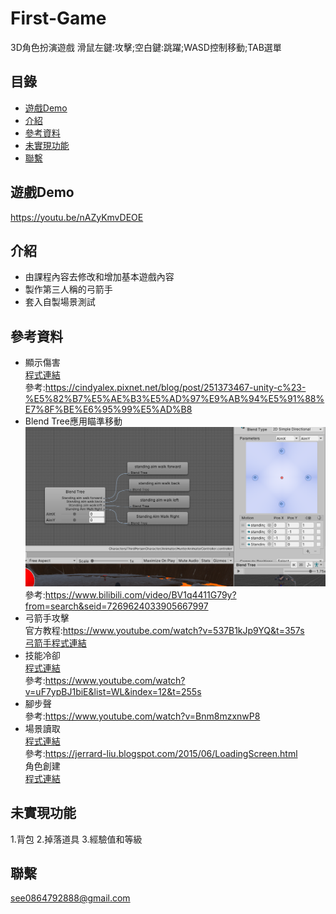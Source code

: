 # First-Game
3D角色扮演遊戲
滑鼠左鍵:攻擊;空白鍵:跳躍;WASD控制移動;TAB選單
## 目錄
* [遊戲Demo](#遊戲Demo)
* [介紹](#介紹)
* [參考資料](#參考資料)
* [未實現功能](#未實現功能)
* [聯繫](#聯繫)
## 遊戲Demo <br />
https://youtu.be/nAZyKmvDEOE
## 介紹
* 由課程內容去修改和增加基本遊戲內容
* 製作第三人稱的弓箭手
* 套入自製場景測試
## 參考資料
* 顯示傷害<br />
[程式連結](./Scripts/MagicAI/GetDamage.cs)<br />
參考:https://cindyalex.pixnet.net/blog/post/251373467-unity-c%23-%E5%82%B7%E5%AE%B3%E5%AD%97%E9%AB%94%E5%91%88%E7%8F%BE%E6%95%99%E5%AD%B8<br />
* Blend Tree應用瞄準移動<br />
![Animator](./設定/弓箭手瞄準移動.png)
參考:https://www.bilibili.com/video/BV1q4411G79y?from=search&seid=7269624033905667997<br />
* 弓箭手攻擊<br />
官方教程:https://www.youtube.com/watch?v=537B1kJp9YQ&t=357s<br />
[弓箭手程式連結](./Scripts/Hunter/)<br />
* 技能冷卻<br />
[程式連結](./Scripts/Warrior/SkillIitem.cs)<br />
參考:https://www.youtube.com/watch?v=uF7ypBJ1biE&list=WL&index=12&t=255s<br />
* 腳步聲<br />
參考:https://www.youtube.com/watch?v=Bnm8mzxnwP8<br />
* 場景讀取<br />
[程式連結](./Scripts/Game/GameButton.cs)<br />
參考:https://jerrard-liu.blogspot.com/2015/06/LoadingScreen.html<br />
角色創建<br />
[程式連結](./Scripts/Game/CreateCharacter.cs)
## 未實現功能
1.背包
2.掉落道具
3.經驗值和等級
## 聯繫
see0864792888@gmail.com
